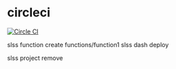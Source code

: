 # circleci

[![Circle CI](https://circleci.com/gh/exabugs/circleci.svg?style=svg)](https://circleci.com/gh/exabugs/circleci)

slss function create functions/function1
slss dash deploy

slss project remove
